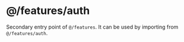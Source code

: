 # @/features/auth

Secondary entry point of `@/features`. It can be used by importing from `@/features/auth`.
